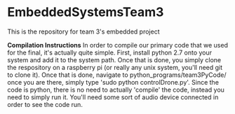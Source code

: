 # EmbeddedSystemsTeam3
This is the repository for team 3's embedded project


**Compilation Instructions**
In order to compile our primary code that we used for the final, it's actually quite simple. First, install python 2.7 onto your system and add it to the system path. Once that is done, you simply clone the respository on a raspberry pi (or really any unix system, you'll need git to clone it). Once that is done, navigate to python_programs/team3PyCode/ once you are there, simply type 'sudo python controlDrone.py'. Since the code is python, there is no need to actually 'compile' the code, instead you need to simply run it. You'll need some sort of audio device connected in order to see the code run.
